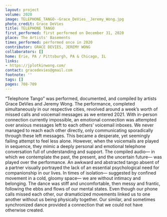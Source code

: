```yaml
---
layout: project
volume: 2020
image: TELEPHONE_TANGO--Grace_DeVies__Jeremy_Wong.jpg
photo_credit: Grace DeVies
title: TELEPHONE TANGO
first_performed: first performed on December 31, 2020
place: The Artists' Basements
times_performed: performed once in 2020
contributor: GRACE DEVIES, JEREMY WONG
collaborators: []
home: Erie, PA / Pittsburgh, PA & Chicago, IL
links:
- https://jplotkinwong.com/
contact: gracedevies@gmail.com
footnote: ''
tags: []
pages: 708-709
---
```



“Telephone Tango” was performed, documented, and compiled by artists Grace DeVies and Jeremy Wong. The performance, completed simultaneously in our respective cities, revolved around a week’s worth of missed calls and voicemail messages as we entered 2021.
With in-person connection currently impossible, an emotional connection was attempted over anxious messages left to each others’ voicemail inboxes. We never managed to reach each other directly, only communicating sporadically through these left messages. This became a desperate, yet seemingly failing attempt to feel less alone. However, when the voicemails are played in sequence, they mimic a deeply personal and emotional telephone conversation full of understanding and support. The compiled audio— in which we contemplate the past, the present, and the uncertain future— was played over the performance.
An awkward and abstracted tango absent of a partner visually portrayed the lack of an essential psychological need for companionship in our lives. In times of isolation— suggested by confined movement in a cold, gloomy space— we are without intimacy and belonging. The dance was stiff and uncomfortable, then messy and frantic, following the ebbs and flows of our mental states. Even though our phone calls missed each other, our dramaticized movements linked us to one another without us being physically together. Our similar, and sometimes synchronized dance provided a connection that we could not have otherwise created.
